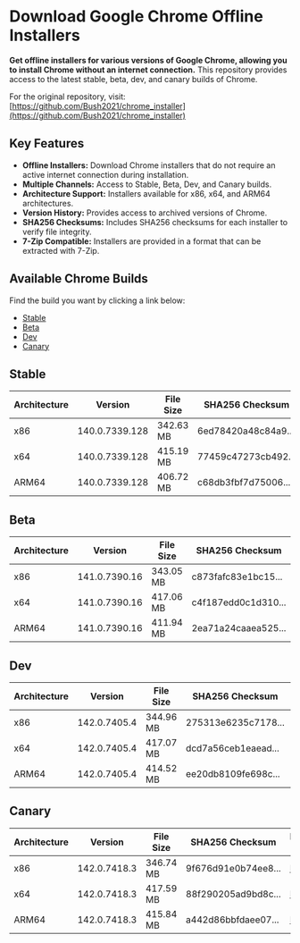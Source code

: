 # Download Google Chrome Offline Installers

**Get offline installers for various versions of Google Chrome, allowing you to install Chrome without an internet connection.**  This repository provides access to the latest stable, beta, dev, and canary builds of Chrome.

For the original repository, visit: [https://github.com/Bush2021/chrome_installer](https://github.com/Bush2021/chrome_installer)

## Key Features

*   **Offline Installers:** Download Chrome installers that do not require an active internet connection during installation.
*   **Multiple Channels:** Access to Stable, Beta, Dev, and Canary builds.
*   **Architecture Support:** Installers available for x86, x64, and ARM64 architectures.
*   **Version History:** Provides access to archived versions of Chrome.
*   **SHA256 Checksums:** Includes SHA256 checksums for each installer to verify file integrity.
*   **7-Zip Compatible:** Installers are provided in a format that can be extracted with 7-Zip.

## Available Chrome Builds

Find the build you want by clicking a link below:

*   [Stable](#stable)
*   [Beta](#beta)
*   [Dev](#dev)
*   [Canary](#canary)

## Stable

| Architecture | Version      | File Size | SHA256 Checksum                        | Download Link                                                                                                                               |
|--------------|--------------|-----------|-----------------------------------------|---------------------------------------------------------------------------------------------------------------------------------------------|
| x86          | 140.0.7339.128 | 342.63 MB | 6ed78420a48c84a9...                    | [Download](https://dl.google.com/release2/chrome/acu4y4svyr73evwcompbor4woyta_140.0.7339.128/140.0.7339.128_chrome_installer_uncompressed.exe) |
| x64          | 140.0.7339.128 | 415.19 MB | 77459c47273cb492...                    | [Download](https://dl.google.com/release2/chrome/hdnjiv63b5mmcarflvagn4gs5y_140.0.7339.128/140.0.7339.128_chrome_installer_uncompressed.exe) |
| ARM64        | 140.0.7339.128 | 406.72 MB | c68db3fbf7d75006...                    | [Download](https://dl.google.com/release2/chrome/ad7r2kclkyyglkcpirt6hks5wd5q_140.0.7339.128/140.0.7339.128_chrome_installer_uncompressed.exe) |

## Beta

| Architecture | Version    | File Size | SHA256 Checksum                        | Download Link                                                                                                                               |
|--------------|------------|-----------|-----------------------------------------|---------------------------------------------------------------------------------------------------------------------------------------------|
| x86          | 141.0.7390.16 | 343.05 MB | c873fafc83e1bc15...                    | [Download](https://dl.google.com/release2/chrome/adnxfv2dhng55w3twikiamnlxnba_141.0.7390.16/141.0.7390.16_chrome_installer_uncompressed.exe) |
| x64          | 141.0.7390.16 | 417.06 MB | c4f187edd0c1d310...                    | [Download](https://dl.google.com/release2/chrome/ac2fouxjeflmmrnbtdymglr6332a_141.0.7390.16/141.0.7390.16_chrome_installer_uncompressed.exe) |
| ARM64        | 141.0.7390.16 | 411.94 MB | 2ea71a24caaea525...                    | [Download](https://dl.google.com/release2/chrome/ad6mdyn4a4wk4w34ds4p3ptu2bba_141.0.7390.16/141.0.7390.16_chrome_installer_uncompressed.exe) |

## Dev

| Architecture | Version    | File Size | SHA256 Checksum                        | Download Link                                                                                                                               |
|--------------|------------|-----------|-----------------------------------------|---------------------------------------------------------------------------------------------------------------------------------------------|
| x86          | 142.0.7405.4  | 344.96 MB | 275313e6235c7178...                    | [Download](https://dl.google.com/release2/chrome/acgs2vksk3f5j5b7geohjwmwisqa_142.0.7405.4/142.0.7405.4_chrome_installer_uncompressed.exe) |
| x64          | 142.0.7405.4  | 417.07 MB | dcd7a56ceb1eaead...                    | [Download](https://dl.google.com/release2/chrome/kisp5w4sclihlidpsjwlzqzgnq_142.0.7405.4/142.0.7405.4_chrome_installer_uncompressed.exe) |
| ARM64        | 142.0.7405.4  | 414.52 MB | ee20db8109fe698c...                    | [Download](https://dl.google.com/release2/chrome/adn7jyovzmx7f42e5miykbqh2ufa_142.0.7405.4/142.0.7405.4_chrome_installer_uncompressed.exe) |

## Canary

| Architecture | Version    | File Size | SHA256 Checksum                        | Download Link                                                                                                                               |
|--------------|------------|-----------|-----------------------------------------|---------------------------------------------------------------------------------------------------------------------------------------------|
| x86          | 142.0.7418.3  | 346.74 MB | 9f676d91e0b74ee8...                    | [Download](https://dl.google.com/release2/chrome/acosle3mua42joogcgdyie4f44nq_142.0.7418.3/142.0.7418.3_chrome_installer_uncompressed.exe) |
| x64          | 142.0.7418.3  | 417.59 MB | 88f290205ad9bd8c...                    | [Download](https://dl.google.com/release2/chrome/kytetycttwvt6wfiyevz7ejhzm_142.0.7418.3/142.0.7418.3_chrome_installer_uncompressed.exe) |
| ARM64        | 142.0.7418.3  | 415.84 MB | a442d86bbfdaee07...                    | [Download](https://dl.google.com/release2/chrome/ac73i6lzm2poksc6vyxb22taxw6a_142.0.7418.3/142.0.7418.3_chrome_installer_uncompressed.exe) |